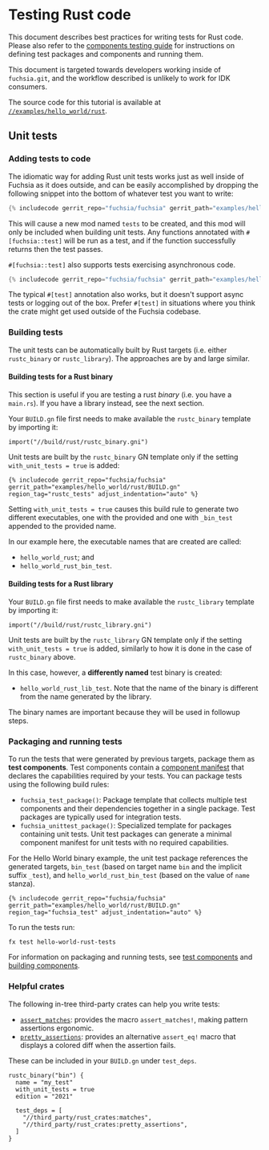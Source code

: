 # Testing Rust code

This document describes best practices for writing tests for Rust code.
Please also refer to the [components testing guide][component-tests] for
instructions on defining test packages and components and running them.

This document is targeted towards developers working inside of `fuchsia.git`,
and the workflow described is unlikely to work for IDK consumers.

The source code for this tutorial is available at
[`//examples/hello_world/rust`][example-src].

## Unit tests

### Adding tests to code

The idiomatic way for adding Rust unit tests works just as well inside of
Fuchsia as it does outside, and can be easily accomplished by dropping the
following snippet into the bottom of whatever test you want to write:

```rust
{% includecode gerrit_repo="fuchsia/fuchsia" gerrit_path="examples/hello_world/rust/src/main.rs" region_tag="test_mod" adjust_indentation="auto" %}
```

This will cause a new mod named `tests` to be created, and this mod will only be
included when building unit tests. Any functions annotated with
`#[fuchsia::test]` will be run as a test, and if the function successfully
returns then the test passes.

`#[fuchsia::test]` also supports tests exercising asynchronous code.

```rust
{% includecode gerrit_repo="fuchsia/fuchsia" gerrit_path="examples/hello_world/rust/src/main.rs" region_tag="async_test" adjust_indentation="auto" %}
```

The typical `#[test]` annotation also works, but it doesn't support async tests
or logging out of the box. Prefer `#[test]` in situations where you think the
crate might get used outside of the Fuchsia codebase.

### Building tests

The unit tests can be automatically built by Rust targets (i.e. either
`rustc_binary` or `rustc_library`).  The approaches are by and large similar.

#### Building tests for a Rust binary

This section is useful if you are testing a rust *binary* (i.e. you have a
`main.rs`). If you have a library instead, see the next section.

Your `BUILD.gn` file first needs to make available the `rustc_binary` template
by importing it:

```gn
import("//build/rust/rustc_binary.gni")
```

Unit tests are built by the `rustc_binary` GN template only if the setting
`with_unit_tests = true` is added:

```gn
{% includecode gerrit_repo="fuchsia/fuchsia" gerrit_path="examples/hello_world/rust/BUILD.gn" region_tag="rustc_tests" adjust_indentation="auto" %}
```

Setting `with_unit_tests = true` causes this build rule to generate two
different executables, one with the provided and one with `_bin_test` appended
to the provided name.

In our example here, the executable names that are created are called:

* `hello_world_rust`; and
* `hello_world_rust_bin_test`.

#### Building tests for a Rust library

Your `BUILD.gn` file first needs to make available the `rustc_library` template
by importing it:

```gn
import("//build/rust/rustc_library.gni")
```

Unit tests are built by the `rustc_library` GN template only if the setting
`with_unit_tests = true` is added, similarly to how it is done in the case
of `rustc_binary` above.

In this case, however, a **differently named** test binary is created:

* `hello_world_rust_lib_test`.  Note that the name of the binary is different
  from the name generated by the library.

The binary names are important because they will be used in followup steps.

### Packaging and running tests

To run the tests that were generated by previous targets, package them as
**test components**. Test components contain a
[component manifest][glossary.component-manifest] that declares the capabilities
required by your tests. You can package tests using the following build rules:

*   `fuchsia_test_package()`: Package template that collects multiple test
    components and their dependencies together in a single package.
    Test packages are typically used for integration tests.
*   `fuchsia_unittest_package()`: Specialized template for packages containing
    unit tests. Unit test packages can generate a minimal component manifest for
    unit tests with no required capabilities.

For the Hello World binary example, the unit test package references the
generated targets, `bin_test` (based on target name `bin` and the implicit
suffix `_test`), and `hello_world_rust_bin_test` (based on the value of `name`
stanza).

```gn
{% includecode gerrit_repo="fuchsia/fuchsia" gerrit_path="examples/hello_world/rust/BUILD.gn" region_tag="fuchsia_test" adjust_indentation="auto" %}
```

To run the tests run:

```posix-terminal
fx test hello-world-rust-tests
```

For information on packaging and running tests, see
[test components][component-tests] and [building components][build-tests].

### Helpful crates

The following in-tree third-party crates can help you write tests:

* [`assert_matches`]: provides the macro `assert_matches!`, making pattern
  assertions ergonomic.
* [`pretty_assertions`]: provides an alternative `assert_eq!` macro that
  displays a colored diff when the assertion fails.

These can be included in your `BUILD.gn` under `test_deps`.

```gn
rustc_binary("bin") {
  name = "my_test"
  with_unit_tests = true
  edition = "2021"

  test_deps = [
    "//third_party/rust_crates:matches",
    "//third_party/rust_crates:pretty_assertions",
  ]
}
```

[build-tests]:/development/components/build.md#test-packages
[component-tests]:/development/testing/components/test_component.md
[example-src]: /examples/hello_world/rust
[glossary.component-manifest]: /glossary/README.md#component-manifest
[`assert_matches`]: https://fuchsia-docs.firebaseapp.com/rust/assert_matches/index.html
[`pretty_assertions`]: https://fuchsia-docs.firebaseapp.com/rust/pretty_assertions/index.html
